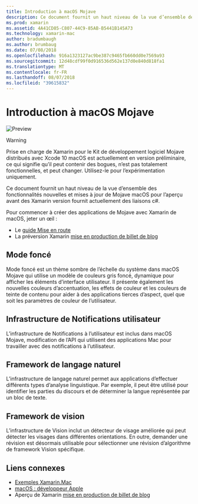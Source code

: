 ```yaml
---
title: Introduction à macOS Mojave
description: Ce document fournit un haut niveau de la vue d’ensemble des fonctionnalités nouvelles et mises à jour de Mojave macOS pour l’aperçu avant des Xamarin version fournit actuellement des liaisons c#.
ms.prod: xamarin
ms.assetid: 4A41CD85-C807-44C9-85AB-B5441B145A73
ms.technology: xamarin-mac
author: bradumbaugh
ms.author: brumbaug
ms.date: 07/08/2018
ms.openlocfilehash: 916a1323127ac9be387c9465fb660dd0e7569a93
ms.sourcegitcommit: 12d48cdf99f0d916536d562e137d0e840d818fa1
ms.translationtype: MT
ms.contentlocale: fr-FR
ms.lasthandoff: 08/07/2018
ms.locfileid: "39615832"
---
```

# <a name="introduction-to-macos-mojave"></a>Introduction à macOS Mojave

![Preview](~/media/shared/preview.png)

> [!WARNING]
> Prise en charge de Xamarin pour le Kit de développement logiciel Mojave distribués avec Xcode 10 macOS est actuellement en version préliminaire, ce qui signifie qu’il peut contenir des bogues, n’est pas totalement fonctionnelles, et peut changer. Utilisez-le pour l’expérimentation uniquement.

Ce document fournit un haut niveau de la vue d’ensemble des fonctionnalités nouvelles et mises à jour de Mojave macOS pour l’aperçu avant des Xamarin version fournit actuellement des liaisons c#.

Pour commencer à créer des applications de Mojave avec Xamarin de macOS, jeter un œil :

- Le [guide Mise en route](~/mac/platform/introduction-to-macos-mojave/get-started.md)
- La préversion Xamarin [mise en production de billet de blog](https://releases.xamarin.com/preview-release-xcode-10-beta-5/)

## <a name="dark-mode"></a>Mode foncé

Mode foncé est un thème sombre de l’échelle du système dans macOS Mojave qui utilise un modèle de couleurs gris foncé, dynamique pour afficher les éléments d’interface utilisateur. Il présente également les nouvelles couleurs d’accentuation, les effets de couleur et les couleurs de teinte de contenu pour aider à des applications tierces d’aspect, quel que soit les paramètres de couleur de l’utilisateur.

## <a name="user-notifications-framework"></a>Infrastructure de Notifications utilisateur

L’infrastructure de Notifications à l’utilisateur est inclus dans macOS Mojave, modification de l’API qui utilisent des applications Mac pour travailler avec des notifications à l’utilisateur.

## <a name="natural-language-framework"></a>Framework de langage naturel

L’infrastructure de langage naturel permet aux applications d’effectuer différents types d’analyse linguistique. Par exemple, il peut être utilisé pour identifier les parties du discours et de déterminer la langue représentée par un bloc de texte.

## <a name="vision-framework"></a>Framework de vision

L’infrastructure de Vision inclut un détecteur de visage améliorée qui peut détecter les visages dans différentes orientations. En outre, demander une révision est désormais utilisable pour sélectionner une révision d’algorithme de framework Vision spécifique.

## <a name="related-links"></a>Liens connexes

- [Exemples Xamarin.Mac](https://developer.xamarin.com/samples/mac/)
- [macOS : développeur Apple](https://developer.apple.com/macos/)
- Aperçu de Xamarin [mise en production de billet de blog](https://releases.xamarin.com/preview-release-xcode-10-beta-5/)

